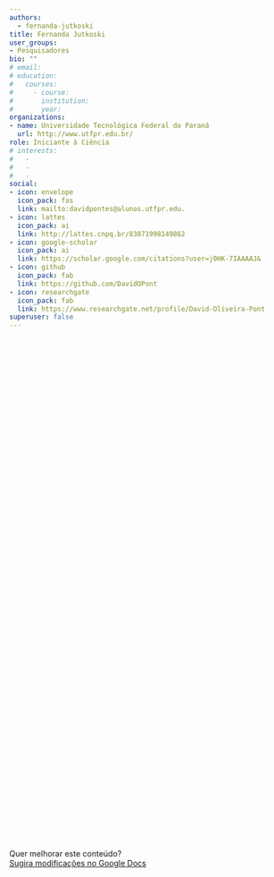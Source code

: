```yaml
---
authors:
  - fernanda-jutkoski
title: Fernanda Jutkoski
user_groups:
- Pesquisadores
bio: ""
# email: 
# education:
#   courses:
#     - course: 
#       institution: 
#       year: 
organizations:
- name: Universidade Tecnológica Federal do Paraná
  url: http://www.utfpr.edu.br/
role: Iniciante à Ciência
# interests:
#   - 
#   - 
#   - 
social:
- icon: envelope
  icon_pack: fas
  link: mailto:davidpontes@alunos.utfpr.edu.
- icon: lattes
  icon_pack: ai
  link: http://lattes.cnpq.br/83871998149862
- icon: google-scholar
  icon_pack: ai
  link: https://scholar.google.com/citations?user=j0HK-7IAAAAJ&
- icon: github
  icon_pack: fab
  link: https://github.com/DavidOPont
- icon: researchgate
  icon_pack: fab
  link: https://www.researchgate.net/profile/David-Oliveira-Pont
superuser: false
---
```


<!-- HTML -->
<iframe frameborder="0" style="width: 100%; height: 900px" src=""></iframe>

<!-- HTML e Markdown -->
Quer melhorar este conteúdo?<br>
[<i class="fa fa-edit" aria-hidden="true"></i> Sugira modificações no Google Docs][edit]

[edit]: https://docs.google.com/document/d/1EhGgyrgeTVTteyHE5Bg49MgBvkTKOJWcGr2rPcOUF98/edit?usp=sharing
